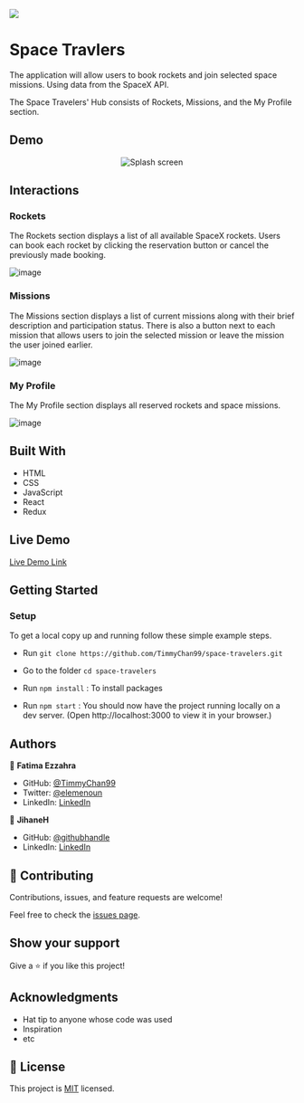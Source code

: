 
![](https://img.shields.io/badge/Microverse-blueviolet)

# Space Travlers

The application will allow users to book rockets and join selected space missions.
Using data from the SpaceX API.

The Space Travelers' Hub consists of Rockets, Missions, and the My Profile section.

## Demo

<p align="center">
  <img src="https://user-images.githubusercontent.com/92228303/176490843-92658534-2c5f-4041-8238-2e105d53a07f.gif" alt="Splash screen" />
</p>

## Interactions

### Rockets
The Rockets section displays a list of all available SpaceX rockets. Users can book each rocket by clicking the reservation button or cancel the previously made booking.

![image](https://user-images.githubusercontent.com/92228303/156334547-ec9e2e67-290c-4553-897b-42d98eb70222.png)

### Missions
The Missions section displays a list of current missions along with their brief description and participation status. There is also a button next to each mission that allows users to join the selected mission or leave the mission the user joined earlier.

![image](https://user-images.githubusercontent.com/92228303/156334739-500669f5-ef3c-4a09-8572-37217979873e.png)

### My Profile
The My Profile section displays all reserved rockets and space missions.

![image](https://user-images.githubusercontent.com/92228303/156334877-080638b1-60a5-44c9-8a61-07d65c0e9393.png)


## Built With

- HTML
- CSS
- JavaScript
- React
- Redux

## Live Demo

[Live Demo Link](https://timmychan99.github.io/space-travelers/) 


## Getting Started

### **Setup**
To get a local copy up and running follow these simple example steps.

- Run `git clone https://github.com/TimmyChan99/space-travelers.git`
- Go to the folder `cd space-travelers`

- Run `npm install` : To install packages

- Run `npm start` : You should now have the project running locally on a dev server.
 (Open http://localhost:3000 to view it in your browser.)



## Authors

👤 **Fatima Ezzahra**

- GitHub: [@TimmyChan99](https://github.com/TimmyChan99)
- Twitter: [@elemenoun](https://twitter.com/elemenoun)
- LinkedIn: [LinkedIn](https://www.linkedin.com/in/fatima-ezzahra-elemenoun-020841225/)


👤 **JihaneH**

- GitHub: [@githubhandle](https://github.com/jaflih)
- LinkedIn: [LinkedIn](https://www.linkedin.com/in/jaflih/)


## 🤝 Contributing

Contributions, issues, and feature requests are welcome!

Feel free to check the [issues page](../../issues/).

## Show your support

Give a ⭐️ if you like this project!

## Acknowledgments

- Hat tip to anyone whose code was used
- Inspiration
- etc

## 📝 License

This project is [MIT](./MIT.md) licensed.
